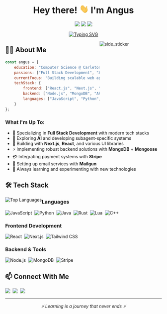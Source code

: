 <h1 align="center">Hey there! <img src="https://raw.githubusercontent.com/ABSphreak/ABSphreak/master/gifs/Hi.gif" width="30px"> I'm Angus</h1>

<div align="center">
  <img src="https://img.shields.io/badge/Age-20-blue" />
  <img src="https://img.shields.io/badge/Focus-Full%20Stack%20Development-brightgreen" />
  <img src="https://img.shields.io/badge/University-Carleton%20University-success" />
</div>

<div align="center">
  
[![Typing SVG](https://readme-typing-svg.herokuapp.com?font=Fira+Code&size=21&pause=1000&color=39FF14&vCenter=true&width=650&lines=Building+the+future+with+Full+Stack+Development+and+AI+%F0%9F%92%BB)](https://git.io/typing-svg)

</div>

<img align="right" width=200px height=200px alt="side_sticker" src="https://static.tildacdn.com/tild3534-6165-4663-b163-393865613863/giphy_5.gif" />

## 👨‍💻 About Me

```javascript
const angus = {
    education: "Computer Science @ Carleton University",
    passions: ["Full Stack Development", "AI", "Local LLMs"],
    currentFocus: "Building scalable web applications",
    techStack: {
        frontend: ["React.js", "Next.js", "Tailwind"],
        backend: ["Node.js", "MongoDB", "API Design"],
        languages: ["JavaScript", "Python", "Java", "C++", "Rust", "Lua"]
    }
};
```

### What I'm Up To:
- 🎯 Specializing in **Full Stack Development** with modern tech stacks
- 🧠 Exploring **AI** and developing subagent-specific systems
- 🚀 Building with **Next.js**, **React**, and various UI libraries
- ⚡ Implementing robust backend solutions with **MongoDB** + **Mongoose**
- 💳 Integrating payment systems with **Stripe**
- 📧 Setting up email services with **Mailgun**
- 🌱 Always learning and experimenting with new technologies

## 🛠️ Tech Stack

<img align="left" src="https://github-readme-stats.vercel.app/api/top-langs/?username=boshyxd&layout=compact&theme=dark&hide_border=true" alt="Top Languages" />

### Languages
<p align="left">
  <img alt="JavaScript" src="https://img.shields.io/badge/JavaScript-F7DF1E?style=for-the-badge&logo=javascript&logoColor=black">&nbsp;
  <img alt="Python" src="https://img.shields.io/badge/Python-FFD43B?style=for-the-badge&logo=python&logoColor=darkgreen">&nbsp;
  <img alt="Java" src="https://img.shields.io/badge/Java-ED8B00?style=for-the-badge&logo=java&logoColor=white">&nbsp;
  <img alt="Rust" src="https://img.shields.io/badge/Rust-000000?style=for-the-badge&logo=rust&logoColor=white">&nbsp;
  <img alt="Lua" src="https://img.shields.io/badge/Lua-2C2D72?style=for-the-badge&logo=lua&logoColor=white">&nbsp;
  <img alt="C++" src="https://img.shields.io/badge/C%2B%2B-00599C?style=for-the-badge&logo=c%2B%2B&logoColor=white">
</p>

### Frontend Development
<p align="left">
  <img alt="React" src="https://img.shields.io/badge/React-20232A?style=for-the-badge&logo=react&logoColor=61DAFB">&nbsp;
  <img alt="Next.js" src="https://img.shields.io/badge/Next.js-000000?style=for-the-badge&logo=next.js&logoColor=white">&nbsp;
  <img alt="Tailwind CSS" src="https://img.shields.io/badge/Tailwind_CSS-38B2AC?style=for-the-badge&logo=tailwind-css&logoColor=white">
</p>

### Backend & Tools
<p align="left">
  <img alt="Node.js" src="https://img.shields.io/badge/Node.js-43853D?style=for-the-badge&logo=node.js&logoColor=white">&nbsp;
  <img alt="MongoDB" src="https://img.shields.io/badge/MongoDB-4EA94B?style=for-the-badge&logo=mongodb&logoColor=white">&nbsp;
  <img alt="Stripe" src="https://img.shields.io/badge/Stripe-626CD9?style=for-the-badge&logo=Stripe&logoColor=white">
</p>

## 📫 Connect With Me
<p align="left">
  <a target="_blank" href="https://discordapp.com/users/104850262845313024"><img src="https://img.shields.io/badge/-Discord-7289da?style=for-the-badge&logo=Discord&logoColor=white"></a>&nbsp;
  <a target="_blank" href="mailto:poisonhick@gmail.com"><img src="https://img.shields.io/badge/-Gmail-D14836?style=for-the-badge&logo=Gmail&logoColor=white"></a>&nbsp;
  <a target="_blank" href="https://www.instagram.com/angusb2004/"><img src="https://img.shields.io/badge/-Instagram-E1306C?style=for-the-badge&logo=Instagram&logoColor=white"></a>
</p>

---

<div align="center">
  <i>⚡ Learning is a journey that never ends ⚡</i>
</div>
